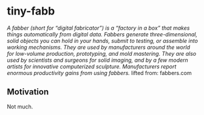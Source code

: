 # tiny-fabb

_A fabber (short for “digital fabricator”) is a “factory in a box” that makes things automatically from digital data. Fabbers generate three-dimensional, solid objects you can hold in your hands, submit to testing, or assemble into working mechanisms. They are used by manufacturers around the world for low-volume production, prototyping, and mold mastering. They are also used by scientists and surgeons for solid imaging, and by a few modern artists for innovative computerized sculpture. Manufacturers report enormous productivity gains from using fabbers._ lifted from: fabbers.com

## Motivation

Not much.